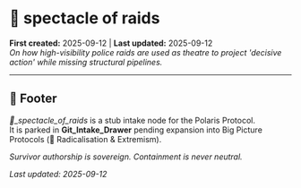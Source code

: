 # 🧨 spectacle of raids
**First created:** 2025-09-12 | **Last updated:** 2025-09-12  
*On how high-visibility police raids are used as theatre to project 'decisive action' while missing structural pipelines.*  

---

## 🏮 Footer  
*🧨_spectacle_of_raids* is a stub intake node for the Polaris Protocol.  
It is parked in **Git_Intake_Drawer** pending expansion into Big Picture Protocols (🪬 Radicalisation & Extremism).  

*Survivor authorship is sovereign. Containment is never neutral.*  

_Last updated: 2025-09-12_
